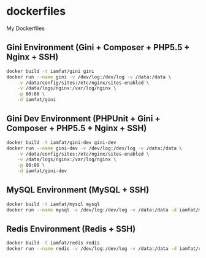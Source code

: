 dockerfiles
===========

My Dockerfiles

## Gini Environment (Gini + Composer + PHP5.5 + Nginx + SSH)
```bash
docker build -t iamfat/gini gini
docker run --name gini -v /dev/log:/dev/log -v /data:/data \
	-v /data/config/sites:/etc/nginx/sites-enabled \
	-v /data/logs/nginx:/var/log/nginx \
	-p 80:80 \
	-d iamfat/gini
```
## Gini Dev Environment (PHPUnit + Gini + Composer + PHP5.5 + Nginx + SSH)
```bash
docker build -t iamfat/gini-dev gini-dev
docker run --name gini-dev -v /dev/log:/dev/log -v /data:/data \
	-v /data/config/sites:/etc/nginx/sites-enabled \
	-v /data/logs/nginx:/var/log/nginx \
	-p 80:80 \
	-d iamfat/gini-dev
```
## MySQL Environment (MySQL + SSH)
```bash
docker build -t iamfat/mysql mysql
docker run --name mysql -v /dev/log:/dev/log -v /data:/data -d iamfat/mysql
```
## Redis Environment (Redis + SSH)
```bash
docker build -t iamfat/redis redis
docker run --name redis -v /dev/log:/dev/log -v /data:/data -d iamfat/redis
```
